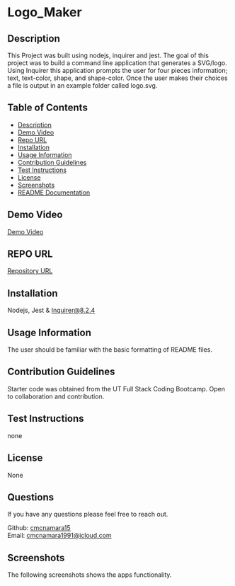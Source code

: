 # Logo_Maker

## Description
This Project was built using nodejs, inquirer and jest. The goal of this project was to build a command line application that generates a SVG/logo. Using Inquirer this application prompts the user for four pieces information; text, text-color, shape, and shape-color. Once the user makes their choices a file is output in an example folder called logo.svg. 

## Table of Contents    
- [Description](#description)
- [Demo Video](#demo-video)
- [Repo URL](#repo-url)
- [Installation](#installation)
- [Usage Information](#usage-information)
- [Contribution Guidelines](#contribution-guidelines)
- [Test Instructions](#test-instructions)
- [License](#license)
- [Screenshots](#screenshots)
- [README Documentation](#readme-docmentation)


## Demo Video 
[Demo Video]()<br />

## REPO URL
[Repository URL](https://github.com/cmcnamara15/Logo_Maker)<br />

## Installation
Nodejs, Jest & Inquirer@8.2.4<br />

## Usage Information
The user should be familiar with the basic formatting of README files.<br />

## Contribution Guidelines 
Starter code was obtained from the UT Full Stack Coding Bootcamp. Open to collaboration and contribution.<br />

## Test Instructions
none

## License
None

## Questions 
If you have any questions please feel free to reach out.<br />

Github: [cmcnamara15](https://github.com/cmcnamara15)<br />
Email: cmcnamara1991@icloud.com

## Screenshots

The following screenshots shows the apps functionality.<br />


<!-- ## Node in terminal<br />

![Screenshot of the program about to be run in the terminal](./Assets/first.png)

## Inquirer prompts running in node<br />

![Example of inquirer questions running in node](./Assets/second.png)

## License choices<br />

![](./Assets/third.png)

## Inquirer prompts complete<br />

![Completed prompts](./Assets/fourth.png)

## README output<br />

![README Output](./Assets/README-Output.png)

## README output as preview<br />

![README as preview](./Assets/README-OutputPreview.png)

# README Documentation

[How to create a Professional README](https://coding-boot-camp.github.io/full-stack/github/professional-readme-guide)
 -->
